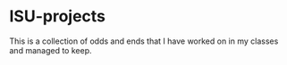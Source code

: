 # ISU-projects
This is a collection of odds and ends that I have worked on in my classes and managed to keep.
